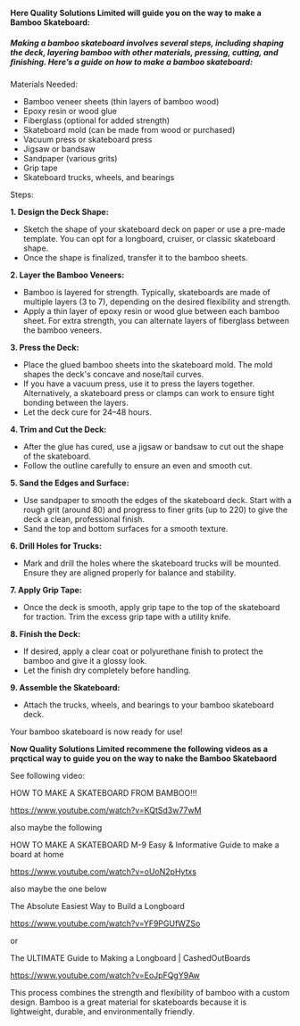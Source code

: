 
**Here Quality Solutions Limited will guide you on the way to make a Bamboo Skateboard:**

##### Making a bamboo skateboard involves several steps, including shaping the deck, layering bamboo with other materials, pressing, cutting, and finishing. Here’s a guide on how to make a bamboo skateboard:
Materials Needed:

- Bamboo veneer sheets (thin layers of bamboo wood)
- Epoxy resin or wood glue
- Fiberglass (optional for added strength)
- Skateboard mold (can be made from wood or purchased)
- Vacuum press or skateboard press
- Jigsaw or bandsaw
- Sandpaper (various grits)
- Grip tape
- Skateboard trucks, wheels, and bearings

Steps:

**1. Design the Deck Shape:**
- Sketch the shape of your skateboard deck on paper or use a pre-made template. You can opt for a longboard, cruiser, or classic skateboard shape.
- Once the shape is finalized, transfer it to the bamboo sheets.

**2. Layer the Bamboo Veneers:**
- Bamboo is layered for strength. Typically, skateboards are made of multiple layers (3 to 7), depending on the desired flexibility and strength.
- Apply a thin layer of epoxy resin or wood glue between each bamboo sheet. For extra strength, you can alternate layers of fiberglass between the bamboo veneers.

**3. Press the Deck:**
- Place the glued bamboo sheets into the skateboard mold. The mold shapes the deck's concave and nose/tail curves.
- If you have a vacuum press, use it to press the layers together. Alternatively, a skateboard press or clamps can work to ensure tight bonding between the layers.
- Let the deck cure for 24–48 hours.

**4. Trim and Cut the Deck:**
- After the glue has cured, use a jigsaw or bandsaw to cut out the shape of the skateboard.
- Follow the outline carefully to ensure an even and smooth cut.

**5. Sand the Edges and Surface:**
- Use sandpaper to smooth the edges of the skateboard deck. Start with a rough grit (around 80) and progress to finer grits (up to 220) to give the deck a clean, professional finish.
- Sand the top and bottom surfaces for a smooth texture.

**6. Drill Holes for Trucks:**
- Mark and drill the holes where the skateboard trucks will be mounted. Ensure they are aligned properly for balance and stability.

**7. Apply Grip Tape:**
- Once the deck is smooth, apply grip tape to the top of the skateboard for traction. Trim the excess grip tape with a utility knife.

**8. Finish the Deck:**
-  If desired, apply a clear coat or polyurethane finish to protect the bamboo and give it a glossy look.
- Let the finish dry completely before handling.

**9. Assemble the Skateboard:**
- Attach the trucks, wheels, and bearings to your bamboo skateboard deck.

Your bamboo skateboard is now ready for use!

**Now Quality Solutions Limited recommene the following videos as a prqctical way to guide you on the way to nake the Bamboo Skatebaord**

See following video:

HOW TO MAKE A SKATEBOARD FROM BAMBOO!!!

<https://www.youtube.com/watch?v=KQtSd3w77wM>

also maybe the following

HOW TO MAKE A SKATEBOARD  M-9 Easy & Informative Guide to make a board at home

<https://www.youtube.com/watch?v=oUoN2pHytxs>


also maybe the one below


The Absolute Easiest Way to Build a Longboard

<https://www.youtube.com/watch?v=YF9PGUfWZSo>

or

The ULTIMATE Guide to Making a Longboard | CashedOutBoards

<https://www.youtube.com/watch?v=EoJpFQgY9Aw>

This process combines the strength and flexibility of bamboo with a custom design. Bamboo is a great material for skateboards because it is lightweight, durable, and environmentally friendly.

